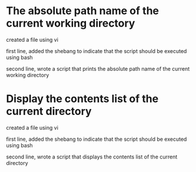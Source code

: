 # The absolute path name of the current working directory

created a file using vi

first line, added the shebang to indicate that the script should be executed using bash

second line, wrote a script that prints the absolute path name of the current working directory

# Display the contents list of the current directory

created a file using vi

first line, added the shebang to indicate that the script should be executed using bash

second line, wrote a script that displays the contents list of the  current directory
